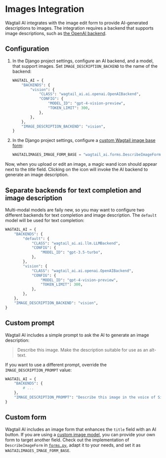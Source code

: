 # Images Integration

Wagtail AI integrates with the image edit form to provide AI-generated descriptions to images. The integration requires a backend that supports image descriptions, such as [the OpenAI backend](../ai-backends/#the-openai-backend).

## Configuration

1. In the Django project settings, configure an AI backend, and a model, that support images. Set `IMAGE_DESCRIPTION_BACKEND` to the name of the backend:
   ```python
   WAGTAIL_AI = {
       "BACKENDS": {
           "vision": {
               "CLASS": "wagtail_ai.ai.openai.OpenAIBackend",
               "CONFIG": {
                   "MODEL_ID": "gpt-4-vision-preview",
                   "TOKEN_LIMIT": 300,
               },
           },
       },
       "IMAGE_DESCRIPTION_BACKEND": "vision",
   }
   ```
2. In the Django project settings, configure a [custom Wagtail image base form](https://docs.wagtail.org/en/stable/reference/settings.html#wagtailimages-image-form-base):
   ```python
   WAGTAILIMAGES_IMAGE_FORM_BASE = "wagtail_ai.forms.DescribeImageForm"
   ```

Now, when you upload or edit an image, a magic wand icon should appear next to the _title_ field. Clicking on the icon will invoke the AI backend to generate an image description.

## Separate backends for text completion and image description

Multi-modal models are faily new, so you may want to configure two different backends for text completion and image description. The `default` model will be used for text completion:

```python
WAGTAIL_AI = {
    "BACKENDS": {
        "default": {
            "CLASS": "wagtail_ai.ai.llm.LLMBackend",
            "CONFIG": {
                "MODEL_ID": "gpt-3.5-turbo",
            },
        },
        "vision": {
            "CLASS": "wagtail_ai.ai.openai.OpenAIBackend",
            "CONFIG": {
                "MODEL_ID": "gpt-4-vision-preview",
                "TOKEN_LIMIT": 300,
            },
        },
    },
    "IMAGE_DESCRIPTION_BACKEND": "vision",
}
```

## Custom prompt

Wagtail AI includes a simple prompt to ask the AI to generate an image description:

> Describe this image. Make the description suitable for use as an alt-text.

If you want to use a different prompt, override the `IMAGE_DESCRIPTION_PROMPT` value:

```python
WAGTAIL_AI = {
    "BACKENDS": {
        # ...
    },
    "IMAGE_DESCRIPTION_PROMPT": "Describe this image in the voice of Sir David Attenborough.",
}
```

## Custom form

Wagtail AI includes an image form that enhances the `title` field with an AI button. If you are using a [custom image model](https://docs.wagtail.org/en/stable/advanced_topics/images/custom_image_model.html), you can provide your own form to target another field. Check out the implementation of `DescribeImageForm` in [`forms.py`](https://github.com/wagtail/wagtail-ai/blob/main/src/wagtail_ai/forms.py), adapt it to your needs, and set it as `WAGTAILIMAGES_IMAGE_FORM_BASE`.
